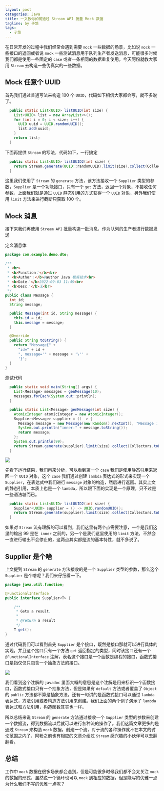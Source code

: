 ```yaml
---
layout: post
categories: Java
title: 一文教你如何通过 Stream API 批量 Mock 数据
tagline: by 子悠
tags: 
  - 子悠
---
```

在日常开发的过程中我们经常会遇到需要 `mock` 一些数据的场景，比如说 `mock` 一些接口的返回或者说 `mock` 一些测试消息用于队列生产者发送消息，可能很多时候我们都是使用一些固定的 `case` 或者一条相同的数据重复使用。今天阿粉就教大家用 `Stream` 去构造一些伪真实的一些数据。

<!--more-->

## Mock 任意个 UUID

首先我们通过普通写法来构造 100 个 `UUID`，代码如下相信大家都会写，就不多说了。

```java
  public static List<UUID> listUUID(int size) {
    List<UUID> list = new ArrayList<>();
    for (int i = 0; i < size; i++) {
      UUID uuid = UUID.randomUUID();
      list.add(uuid);
    }
    return list;
  }
```

下面再提供 `Stream` 的写法，代码如下，一行搞定

```java
  public static List<UUID> listUUID2(int size) {
    return Stream.generate(UUID::randomUUID).limit(size).collect(Collectors.toList());
  }
```

这里我们使用了 `Stream` 的 `generate` 方法，该方法接收一个 `Supplier` 类型的参数，`Supplier` 是一个功能接口，只有一个 `get` 方法，返回一个对象，不接收任何参数，上面我们就是通过 `UUID` 静态引用的方式获得一个 `UUID` 对象，另外我们使用 `limit` 方法来进行截断只获取 100 个。

## Mock 消息

接下来我们再使用 `Stream API` 批量构造一批消息，作为队列的生产者进行数据发送

定义消息体
```java
package com.example.demo.dto;

/**
 * <br>
 * <b>Function：</b><br>
 * <b>Author：</b>@author Java 极客技术<br>
 * <b>Date：</b>2022-09-03 11:49<br>
 * <b>Desc：</b>无<br>
 */
public class Message {
  int id;
  String message;

  public Message(int id, String message) {
    this.id = id;
    this.message = message;
  }

  @Override
  public String toString() {
    return "Message{" +
      "id=" + id +
      ", message='" + message + '\'' +
      '}';
  }
}

```

测试代码

```java
  public static void main(String[] args) {
    List<Message> messages = genMessage(10);
    messages.forEach(System.out::println);
  }

  public static List<Message> genMessage(int size) {
    AtomicInteger atomicInteger = new AtomicInteger();
    Supplier<Message> supplier = () -> {
      Message message = new Message(new Random().nextInt(), "Message : " + atomicInteger.getAndIncrement());
      System.out.println("inner:" + message.toString());
      return message;
    };
    System.out.println(99);
    return Stream.generate(supplier).limit(size).collect(Collectors.toList());
  }
```

![](https://tva1.sinaimg.cn/large/e6c9d24egy1h5tk3opylpj219a0r078t.jpg)

先看下运行结果，我们再来分析，可以看到第一个 `case` 我们是使用静态引用来返回一个 `UUID` 对象，这个 `case` 我们通过创建 `lambda` 表达式的形式来实现一个 `Supplier`，在表达式中我们进行 `message` 对象的构造，然后进行返回。其实上文的静态引用，本质上也是一个 `lambda`，所以跟下面的实现是一个原理，只不过是一些语法糖而已。

```java
  public static List<UUID> listUUID2(int size) {
    Supplier<UUID> supplier = () -> UUID.randomUUID();
    return Stream.generate(supplier).limit(size).collect(Collectors.toList());
  }
```

如果对 `Stream` 流有理解的可以看到，我们这里有两个点需要注意，一个是我们这里的输出 99 是在` inner` 之前的，另一个是我们这里使用的 `limit` 方法，不然会一直进行输出不会停止的，这两点其实都是流的基本特性，就不多说了。

## Supplier 是个啥

上文提到 `Stream`  的 `generate` 方法接收的是一个 `Supplier` 类型的参数，那么这个 `Supplier`  是个啥呢？我们来仔细看一下。

```java
package java.util.function;

@FunctionalInterface
public interface Supplier<T> {

    /**
     * Gets a result.
     *
     * @return a result
     */
    T get();
}

```

通过代码我们可以看到首先 `Supplier` 是个接口，既然是接口那就可以进行具体的实现，并且这个接口只有一个方法 `get` 返回指定的类型，同时该接口还有一个` @FunctionalInterface` 注解，表名这个接口是一个函数是编程的接口，函数式接口是指仅仅只包含一个抽象方法的接口。

![](https://tva1.sinaimg.cn/large/e6c9d24egy1h5tl4lhvkpj210v0u0wko.jpg)

我们看到这个注解的 `javadoc` 里面大概的意思是这个注解是用来标识一个函数接口，函数式接口只有一个抽象方法，但是如果有 `default` 方法或者覆盖了 `Object` 的 `public` 方法都不算是抽象方法。还有一句讲的是函数式接口可以通过 `lambda` 表达式，方法引用或者构造方法引用来创建。我们上面的两个例子演示了 `lambda` 表达式和方法引用，构造函数其实也一样。

所以总结来说  `Stream`  的 `generate` 方法通过接收一个 `Supplier`  类型的参数来创建一个数据流，得到数据流以后就可以进行各种流的操作了。我们这篇文章更多的是通过 `Stream` 来构造 `mock` 数据，创建一个流，对于流的各种操作就不在本文的讨论范围之内了，阿粉之前也有相应的文章介绍过 `Stream` 感兴趣的小伙伴可以去翻翻看。

## 总结

工作中 `mock` 数据在很多场景都会遇到，但是可能很多时候我们都不会太关注 `mock` 的数据的形式，虽然说一个循环也可以 `mock` 到相应的数据，但是能写的优雅一点为什么我们不写的优雅一点呢？
